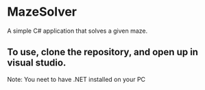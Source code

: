 # MazeSolver
A simple C# application that solves a given maze.
## To use, clone the repository, and open up in visual studio. 
Note: You neet to have .NET installed on your PC
